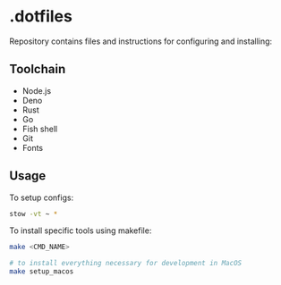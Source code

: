 # .dotfiles

Repository contains files and instructions for configuring and installing:

## Toolchain

- Node.js
- Deno
- Rust
- Go
- Fish shell
- Git
- Fonts

## Usage

To setup configs:

```bash
stow -vt ~ *
```

To install specific tools using makefile:

```bash
make <CMD_NAME>

# to install everything necessary for development in MacOS
make setup_macos
```
